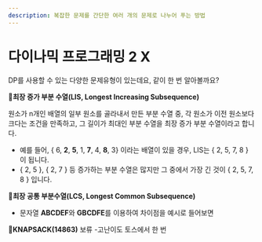 ```yaml
---
description: 복잡한 문제를 간단한 여러 개의 문제로 나누어 푸는 방법
---
```


# 다이나믹 프로그래밍 2 X

DP를 사용할 수 있는 다양한 문제유형이 있는데요, 같이 한 번 알아볼까요?

📌**최장 증가 부분 수열(LIS, Longest Increasing Subsequence)**

원소가 n개인 배열의 일부 원소를 골라내서 만든 부분 수열 중, 각 원소가 이전 원소보다 크다는 조건을 만족하고, 그 길이가 최대인 부분 수열을 최장 증가 부분 수열이라고 합니다.

* 예를 들어, { 6, **2**, **5**, 1, **7**, 4, **8**, 3} 이라는 배열이 있을 경우, LIS는 { 2, 5, 7, 8 } 이 됩니다.
* { 2, 5 }, { 2, 7 } 등 증가하는 부분 수열은 많지만 그 중에서 가장 긴 것이 { 2, 5, 7, 8 } 입니다.



📌**최장 공통 부분수열(LCS, Longest Common Subsequence)**

* 문자열 **ABCDEF**와 **GBCDFE**를 이용하여 차이점을 예시로 들어보면

📌**KNAPSACK(14863)** 보류 -고난이도 토스에서 한 번
